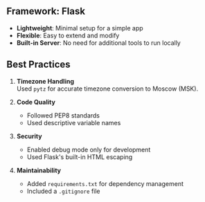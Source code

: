 ## Framework: Flask
- **Lightweight**: Minimal setup for a simple app
- **Flexible**: Easy to extend and modify
- **Built-in Server**: No need for additional tools to run locally

## Best Practices
1. **Timezone Handling**  
   Used `pytz` for accurate timezone conversion to Moscow (MSK).

2. **Code Quality**  
   - Followed PEP8 standards  
   - Used descriptive variable names  

3. **Security**  
   - Enabled debug mode only for development  
   - Used Flask's built-in HTML escaping  

4. **Maintainability**  
   - Added `requirements.txt` for dependency management  
   - Included a `.gitignore` file  
